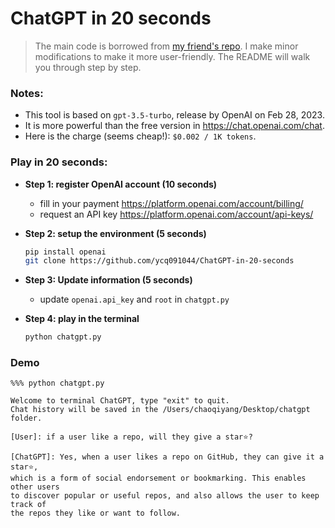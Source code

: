 # ChatGPT in 20 seconds
> The main code is borrowed from [my friend's repo](https://github.com/shinan6/ChatGPT-API-version). I make minor modifications to make it more user-friendly. The README will walk you through step by step.

### Notes:
- This tool is based on `gpt-3.5-turbo`, release by OpenAI on Feb 28, 2023.
- It is more powerful than the free version in https://chat.openai.com/chat.
- Here is the charge (seems cheap!): `$0.002 / 1K tokens`.
### Play in 20 seconds:
- **Step 1: register OpenAI account (10 seconds)**
    - fill in your payment https://platform.openai.com/account/billing/
    - request an API key https://platform.openai.com/account/api-keys/

- **Step 2: setup the environment (5 seconds)**
    ```bash
    pip install openai
    git clone https://github.com/ycq091044/ChatGPT-in-20-seconds
    ```

- **Step 3: Update information (5 seconds)**
    - update `openai.api_key` and `root` in `chatgpt.py`

- **Step 4: play in the terminal**
    ```bash
    python chatgpt.py
    ```

### Demo
```
%%% python chatgpt.py

Welcome to terminal ChatGPT, type "exit" to quit.
Chat history will be saved in the /Users/chaoqiyang/Desktop/chatgpt folder.

[User]: if a user like a repo, will they give a star⭐?

[ChatGPT]: Yes, when a user likes a repo on GitHub, they can give it a star⭐,
which is a form of social endorsement or bookmarking. This enables other users 
to discover popular or useful repos, and also allows the user to keep track of 
the repos they like or want to follow.
``` 